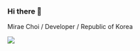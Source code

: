### Hi there 👋
Mirae Choi / Developer / Republic of Korea

<a href="" target="_blank"><img src="https://img.shields.io/badge/Email-1DDB16?style=flat-square&logo=Mail.Ru&logoColor=white&link=mailto:pnenv@naver.com"/></a>
<!--
**MiraeChoi/MiraeChoi** is a ✨ _special_ ✨ repository because its `README.md` (this file) appears on your GitHub profile.

Here are some ideas to get you started:

- 🔭 I’m currently working on ...
- 🌱 I’m currently learning ...
- 👯 I’m looking to collaborate on ...
- 🤔 I’m looking for help with ...
- 💬 Ask me about ...
- 📫 How to reach me: ...
- 😄 Pronouns: ...
- ⚡ Fun fact: ...
-->
